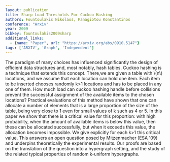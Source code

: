 ```yaml
---
layout: publication
title: Sharp Load Thresholds For Cuckoo Hashing
authors: Fountoulakis Nikolaos, Panagiotou Konstantinos
conference: "Arxiv"
year: 2009
bibkey: fountoulakis2009sharp
additional_links:
  - {name: "Paper", url: "https://arxiv.org/abs/0910.5147"}
tags: ['ARXIV', 'Graph', 'Independent']
---
```

The paradigm of many choices has influenced significantly the design of efficient data structures and, most notably, hash tables. Cuckoo hashing is a technique that extends this concept. There,we are given a table with \\(n\\) locations, and we assume that each location can hold one item. Each item to be inserted chooses randomly k>1 locations and has to be placed in any one of them. How much load can cuckoo hashing handle before collisions prevent the successful assignment of the available items to the chosen locations? Practical evaluations of this method have shown that one can allocate a number of elements that is a large proportion of the size of the table, being very close to 1 even for small values of k such as 4 or 5. In this paper we show that there is a critical value for this proportion: with high probability, when the amount of available items is below this value, then these can be allocated successfully, but when it exceeds this value, the allocation becomes impossible. We give explicitly for each k>1 this critical value. This answers an open question posed by Mitzenmacher (ESA '09) and underpins theoretically the experimental results. Our proofs are based on the translation of the question into a hypergraph setting, and the study of the related typical properties of random k-uniform hypergraphs.
